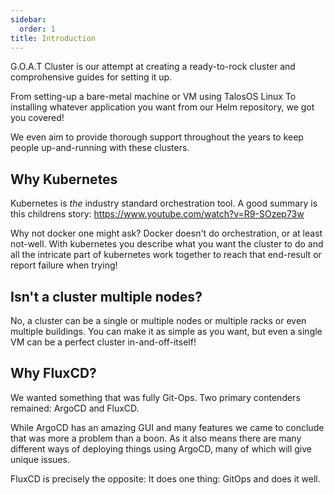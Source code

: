 ```yaml
---
sidebar:
  order: 1
title: Introduction
---
```


G.O.A.T Cluster is our attempt at creating a ready-to-rock cluster and comprohensive guides for setting it up.

From setting-up a bare-metal machine or VM using TalosOS Linux
To installing whatever application you want from our Helm repository, we got you covered!

We even aim to provide thorough support throughout the years to keep people up-and-running with these clusters.

## Why Kubernetes

Kubernetes is *the* industry standard orchestration tool.
A good summary is this childrens story:
https://www.youtube.com/watch?v=R9-SOzep73w

Why not docker one might ask?
Docker doesn't do orchestration, or at least not-well.
With kubernetes you describe what you want the cluster to do and all the intricate part of kubernetes work together to reach that end-result or report failure when trying!

## Isn't a cluster multiple nodes?

No, a cluster can be a single or multiple nodes or multiple racks or even multiple buildings.
You can make it as simple as you want, but even a single VM can be a perfect cluster in-and-off-itself!


## Why FluxCD?

We wanted something that was fully Git-Ops.
Two primary contenders remained: ArgoCD and FluxCD.

While ArgoCD has an amazing GUI and many features we came to conclude that was more a problem than a boon.
As it also means there are many different ways of deploying things using ArgoCD, many of which will give unique issues.

FluxCD is precisely the opposite: It does one thing: GitOps and does it well.